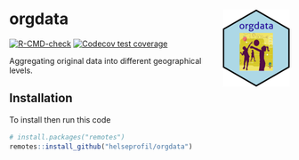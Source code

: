 
<!-- README.md is generated from README.Rmd. Please edit that file -->

# orgdata <img src='man/figures/logo.png' align="right" height="139" />

<!-- badges: start -->

[![R-CMD-check](https://github.com/helseprofil/orgdata/workflows/R-CMD-check/badge.svg)](https://github.com/helseprofil/orgdata/actions)
[![Codecov test
coverage](https://codecov.io/gh/helseprofil/orgdata/branch/main/graph/badge.svg)](https://codecov.io/gh/helseprofil/orgdata?branch=main)
<!-- badges: end -->

Aggregating original data into different geographical levels.

## Installation

To install then run this code

``` r
# install.packages("remotes")
remotes::install_github("helseprofil/orgdata")
```
